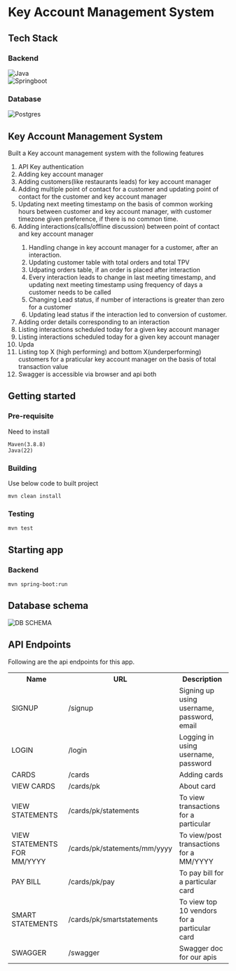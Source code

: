 # Key Account Management System

## Tech Stack


### Backend
<p align="left">
 <img alt="Java" src="https://img.shields.io/badge/Java-ED8B00?style=for-the-badge&logo=openjdk&logoColor=white"/></br>
 <img alt="Springboot" src="https://img.shields.io/badge/SpringBoot-6DB33F?style=flat-square&logo=Spring&logoColor=white"/> 
</p>

### Database
<p align="left">
<img alt="Postgres" src ="https://img.shields.io/badge/-SQL-000?&logo=MySQL&logoColor=4479A1"/> 
</p>

## Key Account Management System
Built a Key account management system with the following features

<ol>
<li> API Key authentication </li>
<li> Adding key account manager</li> 
<li> Adding customers(like restaurants leads) for key account manager</li> 
<li> Adding multiple point of contact for a customer and updating point of contact for the customer and key account manager</li> 
<li>Updating next meeting timestamp on the basis of common working hours between customer and key account manager, with customer timezone given preference, if there is no common time.
<li> Adding interactions(calls/offline discussion) between point of contact and key account manager</li> 
 <ol>
  <li> Handling change in key account manager for a customer, after an interaction.
   <li> Updating customer table with total orders and total TPV
    <li> Udpating orders table, if an order is placed after interaction
     <li>Every interaction leads to change in last meeting timestamp, and updating next meeting timestamp using frequency of days a customer needs to be called</li>
  <li> Changing Lead status, if number of interactions is greater than zero for a customer
   <li> Updating lead status if the interaction led to conversion of customer.
 </ol>
  
<li>Adding order details corresponding to an interaction</li> 
<li>Listing interactions scheduled today for a given key account manager</li> 
<li>Listing interactions scheduled today for a given key account manager</li>
<li>Upda</li> 
<li>Listing top X (high performing) and bottom X(underperforming) customers for a praticular key account manager on the basis of total transaction value</li> 
<li>Swagger is accessible via browser and api both  </li>
</ol>

## Getting started 


### Pre-requisite

Need to install 
```
Maven(3.8.8)
Java(22)
```
### Building
Use below code to built project
```
mvn clean install
```

### Testing
```
mvn test
```

## Starting app 
### Backend 
```
mvn spring-boot:run
```

## Database schema
<img src="https://github.com/user-attachments/assets/595831ba-871a-47d4-86f6-841f1174ca78" alt="DB SCHEMA" align="center">



 ## API Endpoints
 Following are the api endpoints for this app.
 

<table style="width:100%">
  <tr>
    <th>Name</th>
    <th>URL</th>
    <th>Description</th>
  </tr>
 <tr>
    <td>SIGNUP</td>
    <td>/signup</td>
    <td>Signing up using username, password, email</td>
  </tr>
  <tr>
    <td>LOGIN</td>
    <td>/login </td>
    <td>Logging in using username, password</td>
  </tr>
 <tr>
    <td>CARDS</td>
    <td>/cards</td>
    <td>Adding cards</td>
  </tr>
   <tr>
    <td>VIEW CARDS</td>
    <td>/cards/pk</td>
    <td>About card</td>
  </tr>
    <tr>
    <td>VIEW STATEMENTS</td>
    <td>/cards/pk/statements</td>
    <td>To view transactions for a particular</td>
  </tr>
 </tr>
    <tr>
    <td>VIEW STATEMENTS FOR MM/YYYY</td>
    <td>/cards/pk/statements/mm/yyyy</td>
    <td>To view/post transactions for a MM/YYYY</td>
  </tr>
    <tr>
    <td>PAY BILL</td>
    <td>/cards/pk/pay</td>
    <td>To pay bill for a particular card</td>
  </tr>
    <tr>
    <td>SMART STATEMENTS </td>
    <td>/cards/pk/smartstatements</td>
    <td>To view top 10 vendors for a particular card</td>
  </tr>
    </tr>
    <tr>
    <td>SWAGGER </td>
    <td>/swagger</td>
    <td>Swagger doc for our apis </td>
  </tr>
</table>




